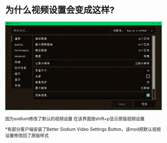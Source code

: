 # 为什么视频设置会变成这样?

![](./img/faq1.png)

因为sodium修改了默认的视频设置 在该界面按shift+p显示原版视频设置

*有部分客户端安装了Better Sodium Video Settings Button，该mod把默认视频设置修改回了原版样式